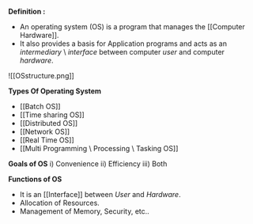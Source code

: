 **Definition :**
- An operating system (OS) is a program that manages the [[Computer Hardware]].
- It also provides a basis for Application programs and acts as an *intermediary* \ *interface* between computer *user* and computer *hardware*.

![[OSstructure.png]]

**Types Of Operating System**
- [[Batch OS]]
- [[Time sharing OS]]
- [[Distributed OS]]
- [[Network OS]]
- [[Real Time OS]]
- [[Multi Programming \ Processing \ Tasking OS]]

**Goals of OS**
i) Convenience 
ii) Efficiency
iii) Both

**Functions of OS**
- It is an [[Interface]] between *User* and *Hardware*.
- Allocation of Resources.
- Management of Memory, Security, etc..

